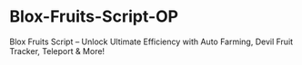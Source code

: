 # Blox-Fruits-Script-OP
Blox Fruits Script – Unlock Ultimate Efficiency with Auto Farming, Devil Fruit Tracker, Teleport &amp; More!
